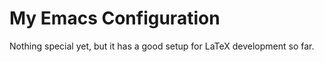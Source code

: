 # My Emacs Configuration

Nothing special yet, but it has a good setup for LaTeX development so far.
